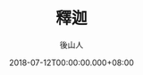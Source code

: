 ---
issue: 283
title: 釋迦
author: 後山人
date: 2018-07-12T00:00:00.000+08:00
topic: 生活
difficulty: 2
wikidata: Q98095706
wikidata_link: https://www.wikidata.org/wiki/Q98095706
---